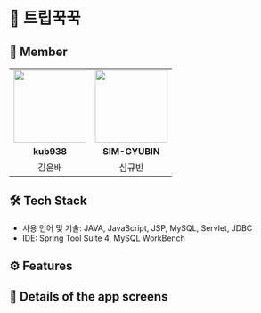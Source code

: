 # 🚀 트립꾹꾹

## 👥 Member

<table>
 <tr>
    <td align="center"><a href="https://github.com/kub938"><img src="https://avatars.githubusercontent.com/u/95129943?v=4" width="130px;" alt=""></a></td>
    <td align="center"><a href="https://github.com/reasonyi"><img src="https://avatars.githubusercontent.com/u/89975936?v=4" width="130px;" alt=""></a></td>
  </tr>
  <tr>
    <td align="center"><b>kub938</b></td>
    <td align="center"><b>SIM-GYUBIN</b></td>
  </tr>
  <tr> 
    <td align="center">김윤배</td>
    <td align="center">심규빈</td>
  </tr> 
</table>

## 🛠️ Tech Stack

- 사용 언어 및 기술: JAVA, JavaScript, JSP, MySQL, Servlet, JDBC
- IDE: Spring Tool Suite 4, MySQL WorkBench

## ⚙ Features


## 📖 Details of the app screens



```
